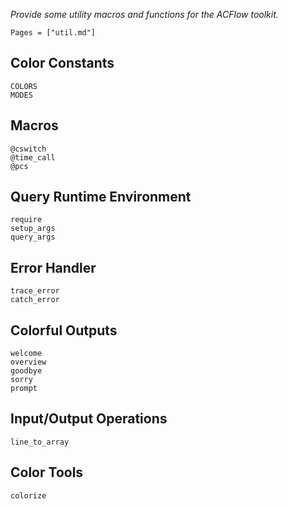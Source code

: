 *Provide some utility macros and functions for the ACFlow toolkit.*

```@index
Pages = ["util.md"]
```

## Color Constants

```@docs
COLORS
MODES
```

## Macros

```@docs
@cswitch
@time_call
@pcs
```

## Query Runtime Environment

```@docs
require
setup_args
query_args
```

## Error Handler

```@docs
trace_error
catch_error
```

## Colorful Outputs

```@docs
welcome
overview
goodbye
sorry
prompt
```

## Input/Output Operations

```@docs
line_to_array
```

## Color Tools

```@docs
colorize
```
